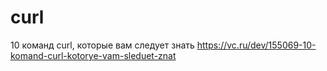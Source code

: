#  curl

10 команд curl, которые вам следует знать
https://vc.ru/dev/155069-10-komand-curl-kotorye-vam-sleduet-znat
